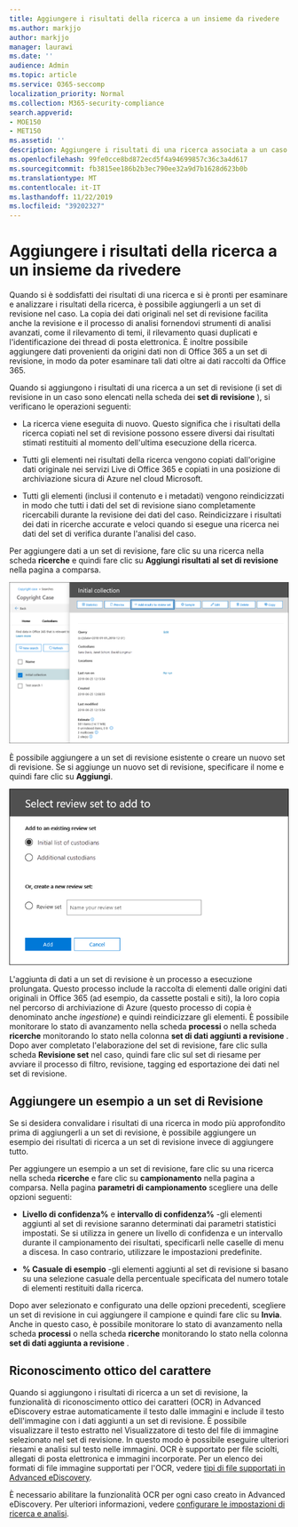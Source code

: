 ```yaml
---
title: Aggiungere i risultati della ricerca a un insieme da rivedere
ms.author: markjjo
author: markjjo
manager: laurawi
ms.date: ''
audience: Admin
ms.topic: article
ms.service: O365-seccomp
localization_priority: Normal
ms.collection: M365-security-compliance
search.appverid:
- MOE150
- MET150
ms.assetid: ''
description: Aggiungere i risultati di una ricerca associata a un caso di eDiscovery avanzato. Gli elementi vengono copiati dal percorso originale e copiati in una posizione di archiviazione di Azure fornita da Microsoft. Gli elementi vengono anche reindicizzati e Advanced eDiscovery eseguirà il riconoscimento ottico dei caratteri (OCR) sui file di immagine e caricherà il testo dell'immagine per la revisione e l'analisi.
ms.openlocfilehash: 99fe0cce8bd872ecd5f4a94699857c36c3a4d617
ms.sourcegitcommit: fb3815ee186b2b3ec790ee32a9d7b1628d623b0b
ms.translationtype: MT
ms.contentlocale: it-IT
ms.lasthandoff: 11/22/2019
ms.locfileid: "39202327"
---
```

# <a name="add-search-results-to-a-review-set"></a>Aggiungere i risultati della ricerca a un insieme da rivedere

Quando si è soddisfatti dei risultati di una ricerca e si è pronti per esaminare e analizzare i risultati della ricerca, è possibile aggiungerli a un set di revisione nel caso. La copia dei dati originali nel set di revisione facilita anche la revisione e il processo di analisi fornendovi strumenti di analisi avanzati, come il rilevamento di temi, il rilevamento quasi duplicati e l'identificazione dei thread di posta elettronica. È inoltre possibile aggiungere dati provenienti da origini dati non di Office 365 a un set di revisione, in modo da poter esaminare tali dati oltre ai dati raccolti da Office 365. 

Quando si aggiungono i risultati di una ricerca a un set di revisione (i set di revisione in un caso sono elencati nella scheda dei **set di revisione** ), si verificano le operazioni seguenti:

- La ricerca viene eseguita di nuovo. Questo significa che i risultati della ricerca copiati nel set di revisione possono essere diversi dai risultati stimati restituiti al momento dell'ultima esecuzione della ricerca.

- Tutti gli elementi nei risultati della ricerca vengono copiati dall'origine dati originale nei servizi Live di Office 365 e copiati in una posizione di archiviazione sicura di Azure nel cloud Microsoft.

- Tutti gli elementi (inclusi il contenuto e i metadati) vengono reindicizzati in modo che tutti i dati del set di revisione siano completamente ricercabili durante la revisione dei dati del caso. Reindicizzare i risultati dei dati in ricerche accurate e veloci quando si esegue una ricerca nei dati del set di verifica durante l'analisi del caso.

Per aggiungere dati a un set di revisione, fare clic su una ricerca nella scheda **ricerche** e quindi fare clic su **Aggiungi risultati al set di revisione** nella pagina a comparsa.

![Aggiunta di dati a un set di Revisione](media/c1b4fc00-7a15-4587-b9b0-ce594bb02e4d.png)

È possibile aggiungere a un set di revisione esistente o creare un nuovo set di revisione.  Se si aggiunge un nuovo set di revisione, specificare il nome e quindi fare clic su **Aggiungi**.

![Selezionare un set di Revisione](media/e8c6ab51-da8d-4c39-9b21-26bfdf453fb9.png)

L'aggiunta di dati a un set di revisione è un processo a esecuzione prolungata. Questo processo include la raccolta di elementi dalle origini dati originali in Office 365 (ad esempio, da cassette postali e siti), la loro copia nel percorso di archiviazione di Azure (questo processo di copia è denominato anche *ingestione*) e quindi reindicizzare gli elementi. È possibile monitorare lo stato di avanzamento nella scheda **processi** o nella scheda **ricerche** monitorando lo stato nella colonna **set di dati aggiunti a revisione** . Dopo aver completato l'elaborazione del set di revisione, fare clic sulla scheda **Revisione set** nel caso, quindi fare clic sul set di riesame per avviare il processo di filtro, revisione, tagging ed esportazione dei dati nel set di revisione.

## <a name="add-a-sample-to-a-review-set"></a>Aggiungere un esempio a un set di Revisione

Se si desidera convalidare i risultati di una ricerca in modo più approfondito prima di aggiungerli a un set di revisione, è possibile aggiungere un esempio dei risultati di ricerca a un set di revisione invece di aggiungere tutto.

Per aggiungere un esempio a un set di revisione, fare clic su una ricerca nella scheda **ricerche** e fare clic su **campionamento** nella pagina a comparsa. Nella pagina **parametri di campionamento** scegliere una delle opzioni seguenti:

- **Livello di confidenza%** e **intervallo di confidenza%** -gli elementi aggiunti al set di revisione saranno determinati dai parametri statistici impostati. Se si utilizza in genere un livello di confidenza e un intervallo durante il campionamento dei risultati, specificarli nelle caselle di menu a discesa. In caso contrario, utilizzare le impostazioni predefinite.

- **% Casuale di esempio** -gli elementi aggiunti al set di revisione si basano su una selezione casuale della percentuale specificata del numero totale di elementi restituiti dalla ricerca.

Dopo aver selezionato e configurato una delle opzioni precedenti, scegliere un set di revisione in cui aggiungere il campione e quindi fare clic su **Invia**. Anche in questo caso, è possibile monitorare lo stato di avanzamento nella scheda **processi** o nella scheda **ricerche** monitorando lo stato nella colonna **set di dati aggiunta a revisione** .

## <a name="optical-character-recognition"></a>Riconoscimento ottico del carattere

Quando si aggiungono i risultati di ricerca a un set di revisione, la funzionalità di riconoscimento ottico dei caratteri (OCR) in Advanced eDiscovery estrae automaticamente il testo dalle immagini e include il testo dell'immagine con i dati aggiunti a un set di revisione. È possibile visualizzare il testo estratto nel Visualizzatore di testo del file di immagine selezionato nel set di revisione. In questo modo è possibile eseguire ulteriori riesami e analisi sul testo nelle immagini. OCR è supportato per file sciolti, allegati di posta elettronica e immagini incorporate. Per un elenco dei formati di file immagine supportati per l'OCR, vedere [tipi di file supportati in Advanced eDiscovery](supported-filetypes-ediscovery20.md#image).

È necessario abilitare la funzionalità OCR per ogni caso creato in Advanced eDiscovery. Per ulteriori informazioni, vedere [configurare le impostazioni di ricerca e analisi](configure-search-and-analytics-settings-in-advanced-ediscovery.md#optical-character-recognition-ocr).